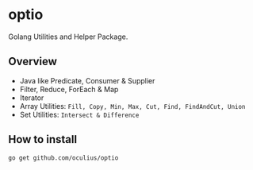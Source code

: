 # optio
Golang Utilities and Helper Package.

## Overview

- Java like Predicate, Consumer & Supplier
- Filter, Reduce, ForEach & Map
- Iterator
- Array Utilities: `Fill, Copy, Min, Max, Cut, Find, FindAndCut, Union`
- Set Utilities: `Intersect & Difference`

## How to install

``go get github.com/oculius/optio``
